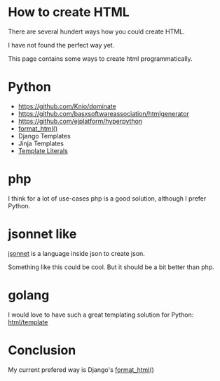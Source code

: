 # How to create HTML

There are several hundert ways how you could create HTML.

I have not found the perfect way yet.

This page contains some ways to create html programmatically.

# Python 

* https://github.com/Knio/dominate
* https://github.com/basxsoftwareassociation/htmlgenerator
* https://github.com/ejplatform/hyperpython
* [format_html()](https://docs.djangoproject.com/en/dev/ref/utils/#django.utils.html.format_html)
* Django Templates
* Jinja Templates
* [Template Literals](https://github.com/guettli/peps/blob/master/pep-9999.rst)

# php

I think for a lot of use-cases php is a good solution, although I prefer Python.

# jsonnet like 

[jsonnet](https://github.com/google/go-jsonnet) is a language inside json to create json.

Something like this could be cool. But it should be a bit better than php.

# golang

I would love to have such a great templating solution for Python: [html/template](https://pkg.go.dev/html/template)

# Conclusion

My current prefered way is Django's [format_html()](https://docs.djangoproject.com/en/dev/ref/utils/#django.utils.html.format_html)

